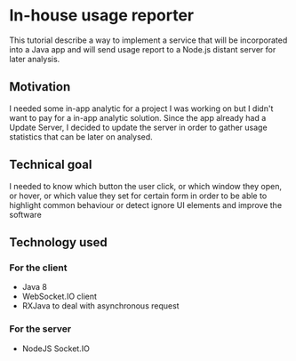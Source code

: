# In-house usage reporter
This tutorial describe a way to implement a service that will be incorporated into a Java app and will send usage report to a Node.js distant server for later analysis.

## Motivation
I needed some in-app analytic for a project I was working on but I didn't want to pay for a in-app analytic solution. Since the app already had a Update Server, I decided to update the server in order to gather usage statistics that can be later on analysed.

## Technical goal

I needed to know which button the user click, or which window they open, or hover, or which value they set for certain form in order to be able to highlight common behaviour or detect ignore UI elements and improve the software


## Technology used

### For the client

- Java 8
- WebSocket.IO client
- RXJava to deal with asynchronous request

### For the server
 
- NodeJS Socket.IO
 
